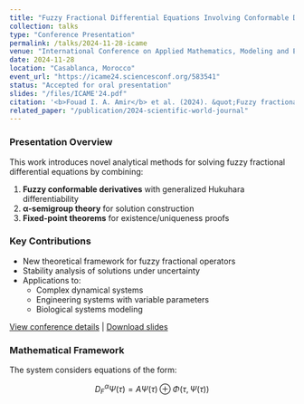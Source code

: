 ```yaml
---
title: "Fuzzy Fractional Differential Equations Involving Conformable Derivatives and α-Semigroups: Theory and Applications"
collection: talks
type: "Conference Presentation"
permalink: /talks/2024-11-28-icame
venue: "International Conference on Applied Mathematics, Modeling and Engineering (ICAME'24)"
date: 2024-11-28
location: "Casablanca, Morocco"
event_url: "https://icame24.sciencesconf.org/583541"
status: "Accepted for oral presentation"
slides: "/files/ICAME'24.pdf"
citation: '<b>Fouad I. A. Amir</b> et al. (2024). &quot;Fuzzy fractional differential equation involving the fuzzy conformable derivative and the α-semigroups.&quot; <i>ICAME 2024</i>, Casablanca, Morocco.'
related_paper: "/publication/2024-scientific-world-journal"
---
```


### Presentation Overview

This work introduces novel analytical methods for solving fuzzy fractional differential equations by combining:

1. **Fuzzy conformable derivatives** with generalized Hukuhara differentiability
2. **α-semigroup theory** for solution construction
3. **Fixed-point theorems** for existence/uniqueness proofs

### Key Contributions

- New theoretical framework for fuzzy fractional operators
- Stability analysis of solutions under uncertainty
- Applications to:
  - Complex dynamical systems
  - Engineering systems with variable parameters
  - Biological systems modeling

[View conference details](https://icame24.sciencesconf.org/583541) | [Download slides](/files/ICAME'24.pdf)

### Mathematical Framework

The system considers equations of the form:

```math
D^{α}_FΨ(τ) = AΨ(τ) ⊕ Φ(τ,Ψ(τ))
